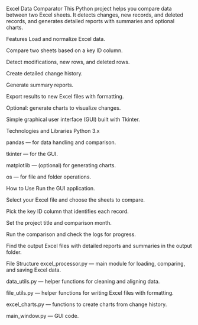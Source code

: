 Excel Data Comparator
This Python project helps you compare data between two Excel sheets. It detects changes, new records, and deleted records, and generates detailed reports with summaries and optional charts.

Features
Load and normalize Excel data.

Compare two sheets based on a key ID column.

Detect modifications, new rows, and deleted rows.

Create detailed change history.

Generate summary reports.

Export results to new Excel files with formatting.

Optional: generate charts to visualize changes.

Simple graphical user interface (GUI) built with Tkinter.

Technologies and Libraries
Python 3.x

pandas — for data handling and comparison.

tkinter — for the GUI.

matplotlib — (optional) for generating charts.

os — for file and folder operations.

How to Use
Run the GUI application.

Select your Excel file and choose the sheets to compare.

Pick the key ID column that identifies each record.

Set the project title and comparison month.

Run the comparison and check the logs for progress.

Find the output Excel files with detailed reports and summaries in the output folder.

File Structure
excel_processor.py — main module for loading, comparing, and saving Excel data.

data_utils.py — helper functions for cleaning and aligning data.

file_utils.py — helper functions for writing Excel files with formatting.

excel_charts.py — functions to create charts from change history.

main_window.py — GUI code.